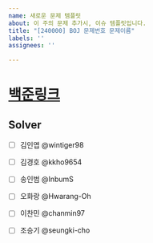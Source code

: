 ```yaml
---
name: 새로운 문제 템플릿
about: 이 주의 문제 추가시, 이슈 템플릿입니다.
title: "[240000] BOJ 문제번호 문제이름"
labels: ''
assignees: ''

---
```


# [백준링크]( )
<!--
( ) 내에 링크 삽입시, 링크 생성됩니다.
-->

## Solver
- [ ] 김인엽 @wintiger98 
- [ ] 김경호 @kkho9654 
- [ ] 송인범 @InbumS 
- [ ] 오화랑 @Hwarang-Oh 
- [ ] 이찬민 @chanmin97 
- [ ] 조승기 @seungki-cho 


<!--
유형 태그의 경우 대부분의 경우 "유형 비밀" 태그를 선택하면 좋을 것 같습니다!
-->
